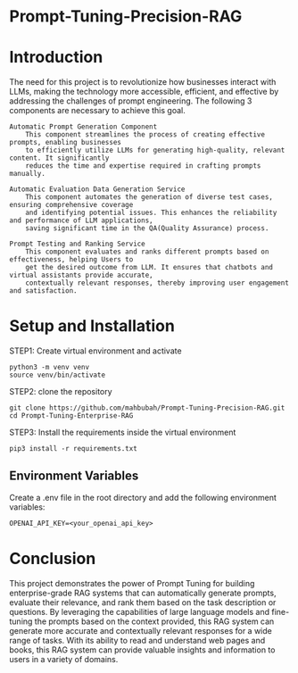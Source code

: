 # Prompt-Tuning-Precision-RAG

# Introduction

The need for this project is to revolutionize how businesses interact with LLMs, 
making the technology more accessible, efficient, and effective by addressing the challenges 
of prompt engineering. The following 3 components are necessary to achieve this goal.

    Automatic Prompt Generation Component
        This component streamlines the process of creating effective prompts, enabling businesses 
        to efficiently utilize LLMs for generating high-quality, relevant content. It significantly 
        reduces the time and expertise required in crafting prompts manually.

    Automatic Evaluation Data Generation Service
        This component automates the generation of diverse test cases, ensuring comprehensive coverage
        and identifying potential issues. This enhances the reliability and performance of LLM applications, 
        saving significant time in the QA(Quality Assurance) process.

    Prompt Testing and Ranking Service
        This component evaluates and ranks different prompts based on effectiveness, helping Users to 
        get the desired outcome from LLM. It ensures that chatbots and virtual assistants provide accurate, 
        contextually relevant responses, thereby improving user engagement and satisfaction.

# Setup and Installation

STEP1: Create virtual environment and activate

    python3 -m venv venv 
    source venv/bin/activate

STEP2: clone the repository

    git clone https://github.com/mahbubah/Prompt-Tuning-Precision-RAG.git
    cd Prompt-Tuning-Enterprise-RAG

STEP3: Install the requirements inside the virtual environment

    pip3 install -r requirements.txt

## Environment Variables

Create a .env file in the root directory and add the following environment variables:

    OPENAI_API_KEY=<your_openai_api_key>

# Conclusion

This project demonstrates the power of Prompt Tuning for building enterprise-grade RAG systems that can automatically generate prompts, evaluate their relevance, and rank them based on the task description or questions. By leveraging the capabilities of large language models and fine-tuning the prompts based on the context provided, this RAG system can generate more accurate and contextually relevant responses for a wide range of tasks. With its ability to read and understand web pages and books, this RAG system can provide valuable insights and information to users in a variety of domains.
